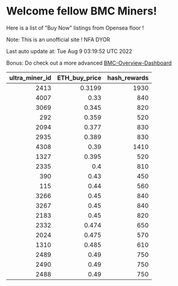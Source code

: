 # Welcome fellow BMC Miners!
Here is a list of "Buy Now" listings from Opensea floor !

Note: This is an unofficial site ! NFA DYOR

Last auto update at: Tue Aug  9 03:19:52 UTC 2022

Bonus: Do check out a more advanced [BMC-Overview-Dashboard](https://dune.com/defifunk/BMC-Overview-Dashboard)


|   ultra_miner_id |   ETH_buy_price |   hash_rewards |
|-----------------:|----------------:|---------------:|
|             2413 |          0.3199 |           1930 |
|             4007 |          0.33   |            840 |
|             3069 |          0.345  |            820 |
|              292 |          0.359  |            520 |
|             2094 |          0.377  |            830 |
|             2935 |          0.389  |            830 |
|             4308 |          0.39   |           1410 |
|             1327 |          0.395  |            520 |
|             2335 |          0.4    |            810 |
|              390 |          0.43   |            450 |
|              115 |          0.44   |            560 |
|             3266 |          0.45   |            840 |
|             3267 |          0.45   |            840 |
|             2183 |          0.45   |            820 |
|             2332 |          0.474  |            650 |
|             2024 |          0.475  |            570 |
|             1310 |          0.485  |            610 |
|             2489 |          0.49   |            750 |
|             2490 |          0.49   |            750 |
|             2488 |          0.49   |            750 |